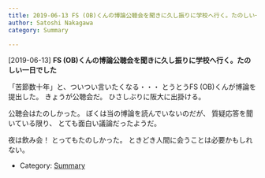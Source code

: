 ```yaml
---
title: 2019-06-13 FS (OB)くんの博論公聴会を聞きに久し振りに学校へ行く。たのしい一日でした
author: Satoshi Nakagawa
category: Summary

---
```


[2019-06-13] **FS (OB)くんの博論公聴会を聞きに久し振りに学校へ行く。たのしい一日でした** 

 「苦節数十年」と、ついつい言いたくなる・・・
とうとうFS (OB)くんが博論を提出した。
きょうが公聴会だ。
ひさしぶりに阪大に出掛ける。

 公聴会はたのしかった。
ぼくは当の博論を読んでいないのだが、
質疑応答を聞いている限り、
とても面白い議論だったようだ。

 夜は飲み会！
とってもたのしかった。
ときどき人間に会うことは必要かもしれない。

- Category: [Summary](https://merapano.github.io/categories.html#Summary)

